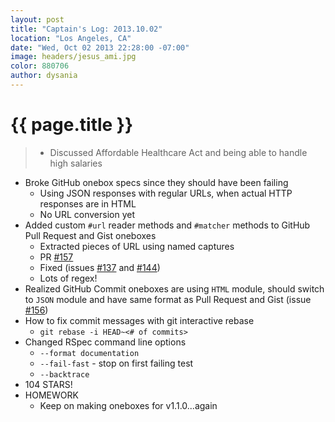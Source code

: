 ```yaml
---
layout: post
title: "Captain's Log: 2013.10.02"
location: "Los Angeles, CA"
date: "Wed, Oct 02 2013 22:28:00 -07:00"
image: headers/jesus_ami.jpg
color: 880706
author: dysania
---
```


{{ page.title }}
================
>+ Discussed Affordable Healthcare Act and being able to handle high salaries
+ Broke GitHub onebox specs since they should have been failing
  + Using JSON responses with regular URLs, when actual HTTP responses are in HTML
  + No URL conversion yet
+ Added custom `#url` reader methods and `#matcher` methods to GitHub Pull Request and Gist oneboxes
  + Extracted pieces of URL using named captures
  + PR [#157](https://github.com/dysania/onebox/pull/157)
  + Fixed (issues [#137](https://github.com/dysania/onebox/issues/137) and [#144](https://github.com/dysania/onebox/issues/144))
  + Lots of regex!
+ Realized GitHub Commit oneboxes are using `HTML` module, should switch to `JSON` module and have same format as Pull Request and Gist (issue [#156](https://github.com/dysania/onebox/issues/156))
+ How to fix commit messages with git interactive rebase
  + `git rebase -i HEAD~<# of commits>`
+ Changed RSpec command line options
  + `--format documentation`
  + `--fail-fast` - stop on first failing test
  + `--backtrace`
+ 104 STARS!
+ HOMEWORK
  + Keep on making oneboxes for v1.1.0...again
